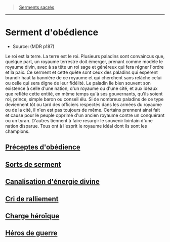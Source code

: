 ﻿---
!SubClassItem
Name: Serment d'obédience
Source: (MDR p187)
ParentClassId: hd_paladin.md
Id: paladin_obedience_hd.md#serment-dobédience
RootId: paladin_obedience_hd.md
ParentLink: paladin_hd.md#serments-sacrés
ParentName: Serments sacrés
NameLevel: 1
Attributes: {}
AttributesDictionary: >+
  {}

---
>  [Serments sacrés](hd_paladin_serments_sacres.md)

---


# Serment d'obédience

- Source: (MDR p187)

Le roi est la terre. La terre est le roi. Plusieurs paladins sont convaincus que, quelque part, un royaume terrestre doit émerger, prenant comme modèle le royaume divin, avec à sa tête un roi sage et généreux qui fera régner l'ordre et la paix. Ce serment et cette quête sont ceux des paladins qui espèrent brandir haut la bannière de ce royaume et qui cherchent sans relâche celui ou celle qui sera digne de leur fidélité. Le paladin lie bien souvent son existence à celle d'une nation, d'un royaume ou d'une cité, et aux idéaux que reflète cette entité, en même temps qu'à ses gouvernants, qu'ils soient roi, prince, simple baron ou conseil élu. Si de nombreux paladins de ce type deviennent tôt ou tard des officiers respectés dans les armées du royaume ou de la cité, il n'en est pas toujours de même. Certains prennent ainsi fait et cause pour le peuple opprimé d'un ancien royaume contre un conquérant ou un tyran. D'autres tiennent à faire resurgir le souvenir lointain d'une nation disparue. Tous ont à l'esprit le royaume idéal dont ils sont les champions.



## [Préceptes d'obédience](hd_paladin_obedience_preceptes_dobedience.md)



## [Sorts de serment](hd_paladin_obedience_sorts_de_serment.md)



## [Canalisation d'énergie divine](hd_paladin_obedience_canalisation_denergie_divine.md)



## [Cri de ralliement](hd_paladin_obedience_cri_de_ralliement.md)



## [Charge héroïque](hd_paladin_obedience_charge_heroique.md)



## [Héros de guerre](hd_paladin_obedience_heros_de_guerre.md)

